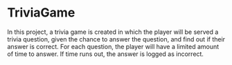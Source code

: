 # TriviaGame

In this project, a trivia game is created in which the player will be served a trivia question, given the chance to answer the question, and find out if their answer is correct. For each question, the player will have a limited amount of time to answer. If time runs out, the answer is logged as incorrect.
